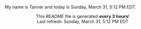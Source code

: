My name is Tanner and today is Sunday, March 31, 5:12 PM EDT.

<p align="center">This <i>README</i> file is generated <b>every 3 hours</b>!</br>Last refresh: Sunday, March 31, 5:12 PM EDT<br /></p>
